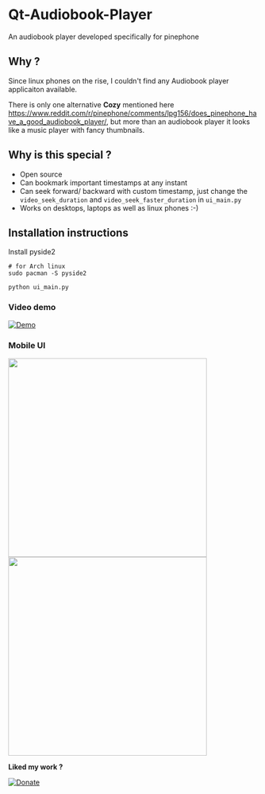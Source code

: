 # Qt-Audiobook-Player

An audiobook player developed specifically for pinephone

## Why ?

Since linux phones on the rise, I couldn't find any Audiobook player applicaiton available. 

There is only one alternative **Cozy** mentioned here
https://www.reddit.com/r/pinephone/comments/lpg156/does_pinephone_have_a_good_audiobook_player/, but more than an audiobook player it looks like a music player with fancy thumbnails.


## Why is this special ?

- Open source
- Can bookmark important timestamps at any instant
- Can seek forward/ backward with custom timestamp, just change the `video_seek_duration` and `video_seek_faster_duration` in `ui_main.py`
- Works on desktops, laptops as well as linux phones :-) 

## Installation instructions

Install pyside2 
```
# for Arch linux
sudo pacman -S pyside2

python ui_main.py
```

### Video demo

[![Demo](https://img.youtube.com/vi/UBHZ7ay5wRM/0.jpg)](https://www.youtube.com/watch?v=UBHZ7ay5wRM)


### Mobile UI

<img src='https://user-images.githubusercontent.com/6279035/168500635-cbcffeb3-88af-44f6-a88a-cbbdd95b9357.png' height='400'>
<img src='https://user-images.githubusercontent.com/6279035/168500638-08d1087e-51b8-4d8b-a9d9-3de8a58a8c3b.png' width='400'>


**Liked my work ?**

[![Donate](https://img.shields.io/badge/Donate-PayPal-green.svg)](https://paypal.me/rushiie)

